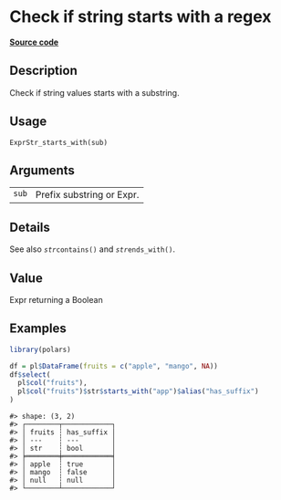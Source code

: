 

# Check if string starts with a regex

[**Source code**](https://github.com/pola-rs/r-polars/tree/main/R/expr__string.R#L477)

## Description

Check if string values starts with a substring.

## Usage

<pre><code class='language-R'>ExprStr_starts_with(sub)
</code></pre>

## Arguments

<table>
<tr>
<td style="white-space: nowrap; font-family: monospace; vertical-align: top">
<code id="ExprStr_starts_with_:_sub">sub</code>
</td>
<td>
Prefix substring or Expr.
</td>
</tr>
</table>

## Details

See also <code style="white-space: pre;">$str$contains()</code> and
<code style="white-space: pre;">$str$ends_with()</code>.

## Value

Expr returning a Boolean

## Examples

``` r
library(polars)

df = pl$DataFrame(fruits = c("apple", "mango", NA))
df$select(
  pl$col("fruits"),
  pl$col("fruits")$str$starts_with("app")$alias("has_suffix")
)
```

    #> shape: (3, 2)
    #> ┌────────┬────────────┐
    #> │ fruits ┆ has_suffix │
    #> │ ---    ┆ ---        │
    #> │ str    ┆ bool       │
    #> ╞════════╪════════════╡
    #> │ apple  ┆ true       │
    #> │ mango  ┆ false      │
    #> │ null   ┆ null       │
    #> └────────┴────────────┘
